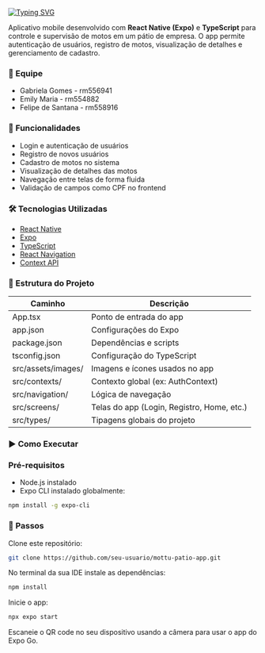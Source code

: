 [![Typing SVG](https://readme-typing-svg.herokuapp.com/?color=3CB371&size=35&center=true&vCenter=true&width=1000&lines=+MottuSense+App+-+Challenge+Fiap+2025+)](https://git.io/typing-svg)

Aplicativo mobile desenvolvido com **React Native (Expo)** e **TypeScript** para controle e supervisão de motos em um pátio de empresa. O app permite autenticação de usuários, registro de motos, visualização de detalhes e gerenciamento de cadastro.

### 🚀 Equipe
- Gabriela Gomes - rm556941
- Emily Maria - rm554882
- Felipe de Santana - rm558916

### 📱 Funcionalidades

- Login e autenticação de usuários
- Registro de novos usuários
- Cadastro de motos no sistema
- Visualização de detalhes das motos
- Navegação entre telas de forma fluida
- Validação de campos como CPF no frontend

### 🛠️ Tecnologias Utilizadas

- [React Native](https://reactnative.dev/)
- [Expo](https://expo.dev/)
- [TypeScript](https://www.typescriptlang.org/)
- [React Navigation](https://reactnavigation.org/)
- [Context API](https://reactjs.org/docs/context.html)

### 📁 Estrutura do Projeto

| Caminho                          | Descrição                                      |
|----------------------------------|------------------------------------------------|
| App.tsx                          | Ponto de entrada do app                        |
| app.json                         | Configurações do Expo                          |
| package.json                     | Dependências e scripts                         |
| tsconfig.json                    | Configuração do TypeScript                     |
| src/assets/images/               | Imagens e ícones usados no app                 |
| src/contexts/                    | Contexto global (ex: AuthContext)              |
| src/navigation/                  | Lógica de navegação                            |
| src/screens/                     | Telas do app (Login, Registro, Home, etc.)     |
| src/types/                       | Tipagens globais do projeto                    |



### ▶️ Como Executar

### Pré-requisitos

- Node.js instalado
- Expo CLI instalado globalmente:  
```bash
npm install -g expo-cli
```
### 📝 Passos
Clone este repositório:
```bash
git clone https://github.com/seu-usuario/mottu-patio-app.git
```
No terminal da sua IDE instale as dependências:
```bash
npm install
```
Inicie o app:
```bash
npx expo start
```
Escaneie o QR code no seu dispositivo usando a câmera para usar o app do Expo Go.
